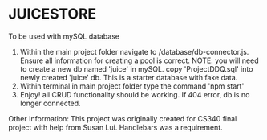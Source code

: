 # JUICESTORE
To be used with mySQL database

1. Within the main project folder navigate to /database/db-connector.js. Ensure all information for creating a pool is correct.
    NOTE: you will need to create a new db named 'juice' in mySQL. copy 'ProjectDDQ.sql' into newly     created 'juice' db. This is a starter database with fake data.
2. Within terminal in main project folder type the command 'npm start'
3. Enjoy! all CRUD functionality should be working. If 404 error, db is no longer connected.

Other Information:
This project was originally created for CS340 final project with help from Susan Lui. Handlebars was a requirement.
